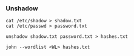 ### Unshadow

```
cat /etc/shadow > shadow.txt
cat /etc/passwd > password.txt

unshadow shadow.txt password.txt > hashes.txt

john --wordlist <WL> hashes.txt
```

### 
